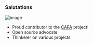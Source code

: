 ### Salutations

![image](https://github.githubassets.com/images/mona-whisper.gif)

- Proud contributor to the [CAPA](https://github.com/kubernetes-sigs/cluster-api-provider-aws/) project!
- Open source advocate
- Thinkerer on various projects
